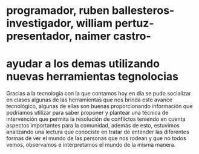 # programador, ruben ballesteros- investigador, william pertuz- presentador, naimer castro-
# ayudar a los demas utilizando nuevas herramientas tegnolocias
Gracias a la tecnología con la que contamos hoy en día se pudo socializar en clases algunas de 
las herramientas que nos brinda este avance tecnológico, algunas de ellas son buenas 
proporcionando información que podríamos utilizar para saber proponer y plantear una 
técnica de intervención que permita la resolución de conflictos teniendo en cuenta aspectos 
importantes para la comunidad, además de esto, estuvimos analizando una lectura que 
conociste en tratar de entender las diferentes formas de ver el mundo de las personas que nos 
rodean y que no todos vemos, observamos e interpretamos el mundo de la misma manera.
